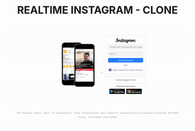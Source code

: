 <h1 align="center">REALTIME INSTAGRAM - CLONE</h1>

<p align="center">
  <img src="./src/assets/presentation.gif">
</p>
